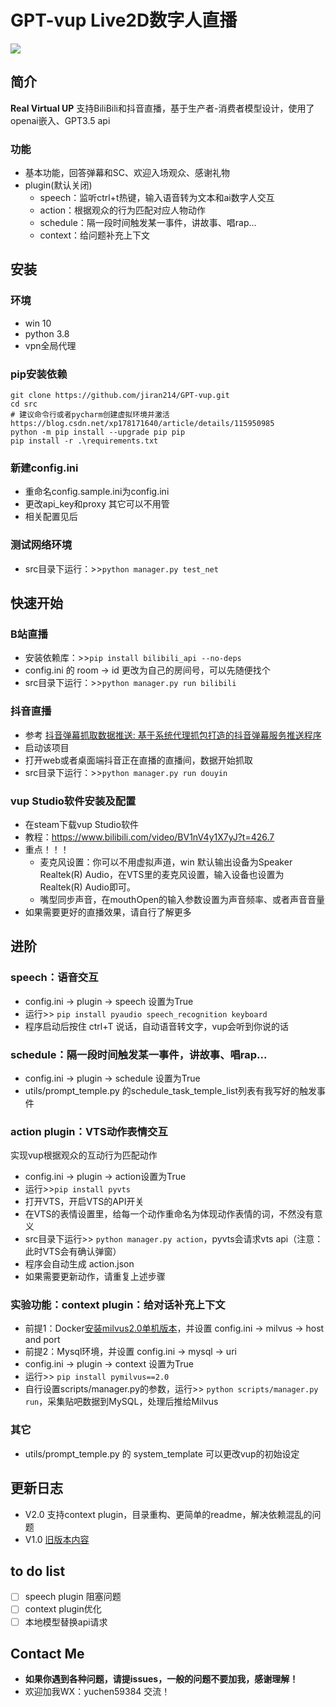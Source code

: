 # GPT-vup Live2D数字人直播

![](https://img.shields.io/badge/license-GPL-blue)

## 简介
**Real Virtual UP**
支持BiliBili和抖音直播，基于生产者-消费者模型设计，使用了openai嵌入、GPT3.5 api

### 功能
- 基本功能，回答弹幕和SC、欢迎入场观众、感谢礼物
- plugin(默认关闭)
  - speech：监听ctrl+t热键，输入语音转为文本和ai数字人交互
  - action：根据观众的行为匹配对应人物动作
  - schedule：隔一段时间触发某一事件，讲故事、唱rap...
  - context：给问题补充上下文
## 安装
### 环境
- win 10
- python 3.8
- vpn全局代理
### pip安装依赖
```shell
git clone https://github.com/jiran214/GPT-vup.git
cd src
# 建议命令行或者pycharm创建虚拟环境并激活 https://blog.csdn.net/xp178171640/article/details/115950985
python -m pip install --upgrade pip pip
pip install -r .\requirements.txt
```
### 新建config.ini 
- 重命名config.sample.ini为config.ini
- 更改api_key和proxy 其它可以不用管
- 相关配置见后
### 测试网络环境
- src目录下运行：>>`python manager.py test_net`
## 快速开始
### B站直播
- 安装依赖库：>>`pip install bilibili_api --no-deps`
- config.ini 的 room -> id 更改为自己的房间号，可以先随便找个
- src目录下运行：>>`python manager.py run bilibili`
### 抖音直播
- 参考 [抖音弹幕抓取数据推送: 基于系统代理抓包打造的抖音弹幕服务推送程序](https://gitee.com/haodong108/dy-barrage-grab/tree/V2.6.5/BarrageGrab) 
- 启动该项目
- 打开web或者桌面端抖音正在直播的直播间，数据开始抓取
- src目录下运行：>>`python manager.py run douyin`
### vup Studio软件安装及配置
- 在steam下载vup Studio软件
- 教程：https://www.bilibili.com/video/BV1nV4y1X7yJ?t=426.7
- 重点！！！
  - 麦克风设置：你可以不用虚拟声道，win 默认输出设备为Speaker Realtek(R) Audio，在VTS里的麦克风设置，输入设备也设置为Realtek(R) Audio即可。
  - 嘴型同步声音，在mouthOpen的输入参数设置为声音频率、或者声音音量
- 如果需要更好的直播效果，请自行了解更多
## 进阶
### speech：语音交互
- config.ini -> plugin -> speech 设置为True
- 运行>> `pip install pyaudio speech_recognition keyboard`
- 程序启动后按住 ctrl+T 说话，自动语音转文字，vup会听到你说的话
### schedule：隔一段时间触发某一事件，讲故事、唱rap...
- config.ini -> plugin -> schedule 设置为True
- utils/prompt_temple.py 的schedule_task_temple_list列表有我写好的触发事件
### action plugin：VTS动作表情交互
实现vup根据观众的互动行为匹配动作
- config.ini -> plugin -> action设置为True
- 运行>>`pip install pyvts`
- 打开VTS，开启VTS的API开关
- 在VTS的表情设置里，给每一个动作重命名为体现动作表情的词，不然没有意义
- src目录下运行>> `python manager.py action`，pyvts会请求vts api（注意：此时VTS会有确认弹窗）
- 程序会自动生成 action.json
- 如果需要更新动作，请重复上述步骤
### 实验功能：context plugin：给对话补充上下文
- 前提1：Docker[安装milvus2.0单机版本](https://milvus.io/docs/v2.0.x/install_standalone-docker.md)，并设置 config.ini -> milvus -> host and port
- 前提2：Mysql环境，并设置 config.ini -> mysql -> uri
- config.ini -> plugin -> context 设置为True
- 运行>> `pip install pymilvus==2.0`
- 自行设置scripts/manager.py的参数，运行>> `python scripts/manager.py run`，采集贴吧数据到MySQL，处理后推给Milvus
### 其它
- utils/prompt_temple.py 的 system_template 可以更改vup的初始设定
## 更新日志
- V2.0 支持context plugin，目录重构、更简单的readme，解决依赖混乱的问题
- V1.0 [旧版本内容](https://raw.githubusercontent.com/jiran214/GPT-vup/master/public/readme_v1.md)
## to do list
- [ ] speech plugin 阻塞问题
- [ ] context plugin优化
- [ ] 本地模型替换api请求
## Contact Me
- **如果你遇到各种问题，请提issues，一般的问题不要加我，感谢理解！**
- 欢迎加我WX：yuchen59384 交流！